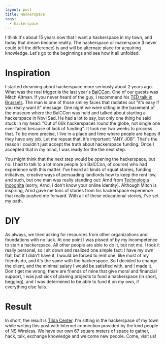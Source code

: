 ```yaml
---
layout: post
title: Hackerspace
tags:
  - hackerspace
---
```


I think it's about 15 years now that I want a hackerspace in my town, and today
that dream become reality. The hackerspace or makerspace (I never could tell
the difference) is and will be alternate place for acquiring knowledge.
Let's go to the beginnings and see how it all unfolded.

Inspiration
===========

I started dreaming about hackerspace more seriously about 2 years ago. What was
the real trigger is the last year's [BalCCon](https://2k14.balccon.org). One of
our guests was Mitch Altman. If you never heard of the guy, I recommend his [TED
talk in Brussels](https://www.youtube.com/watch?v=WkiX7R1-kaY). The man is one
of those smiley faces that radiates out "it's easy if you really want it"
message. One night we were sitting in the basement of the museum where the
BalCCon was held and talked about starting a hackerspace in Novi Sad. He had a
lot to say, but only one thing he said stuck in my head: "Out of 60k
hackerspaces round the globe, not single one ever failed because of lack of
funding". It took me two weeks to process that. To be more precise, I live in a
place and time where people are happy if they have any job. Let me repeat that,
it's important: "ANY JOB". That's the reason I couldn't just accept the truth
about hackerspace funding. Once I accepted that in my mind, I was ready for the
the next step.

You might think that the next step would be opening the hackerspace, but no. I
had to talk to a lot more people (on BalCCon, of course) who had experience with
this matter. I've heard all kinds of squat stories, funding initiatives,
creative ways of persuading landlords how to keep the rent low, and such, but
one man was really standing out: Arnd from
[Technologia Incognita](http://techinc.nl/) (sorry, Arnd, I don't know your
online identity). Although Mitch is inspiring, Arnd gave me tons of stories from
his hackerspace experience that really pushed me forward. With all of these
educational stories, I've set my path.

DIY
===

As always, we tried asking for resources from other organizations and
foundations with no luck. At one point I was pissed of by my incompetence to
start a hackerspace. All other people are able to do it, but not me. I took it
really personal, so I sit down and realized one simple fact: I have my own flat,
but if I didn't have it, I would be forced to rent one, like most of my friends
do, and it's the same with the hackerspace. So I decided to change the client,
and the minimal salary I would be satisfied with, and I made it. Don't get me
wrong, there are friends of mine that give moral and financial support, I was
just sick of planing projects to fund a hackerspace (in short, begging), and I
was determined to be able to fund it on my own, if everything else fails.

Result
======

In short, the result is [Tilda Center](http://tilda.center). I'm sitting in the
hackerspace of my town while writing this post with Internet connection provided
by the kind people of NS Wireless. We have our own 67 square meters of space to
gather, hack, talk, exchange knowledge and welcome new people. Come, visit us!
